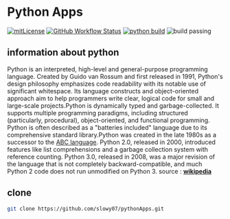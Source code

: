 # Python Apps

[![mitLicense](https://img.shields.io/apm/l/vim-mode?color=green&label=license&logo=pencil&style=for-the-badge)](https://github.com/slowy07/pythonApps/blob/main/LICENSE)
[![GitHub Workflow Status](https://img.shields.io/github/workflow/status/slowy07/pythonApps/CI?label=Build&logo=github&style=for-the-badge)](https://github.com/slowy07/pythonApps/actions?query=workflow%3ACI)
[![python build](https://img.shields.io/github/workflow/status/slowy07/pythonApps/Python%20application?label=python&logo=python&logoColor=white&style=for-the-badge)](https://github.com/slowy07/pythonApps/actions?query=workflow%3A%22Continuous+Integration%22)
![build passing](https://img.shields.io/codefactor/grade/github/slowy07/pythonApps/main?style=for-the-badge)

## information about python

Python is an interpreted, high-level and general-purpose programming language. Created by Guido van Rossum and first released in 1991, Python's design philosophy emphasizes code readability with its notable use of significant whitespace. Its language constructs and object-oriented approach aim to help programmers write clear, logical code for small and large-scale projects.Python is dynamically typed and garbage-collected. It supports multiple programming paradigms, including structured (particularly, procedural), object-oriented, and functional programming. Python is often described as a "batteries included" language due to its comprehensive standard library.Python was created in the late 1980s as a successor to the [ABC language](<https://en.wikipedia.org/wiki/ABC_(programming_language)>). Python 2.0, released in 2000, introduced features like list comprehensions and a garbage collection system with reference counting.
Python 3.0, released in 2008, was a major revision of the language that is not completely backward-compatible, and much Python 2 code does not run unmodified on Python 3.
source : [**wikipedia**](<https://en.wikipedia.org/wiki/Python_(programming_language)>)

## clone

```bash
git clone https://github.com/slowy07/pythonApps.git
```

